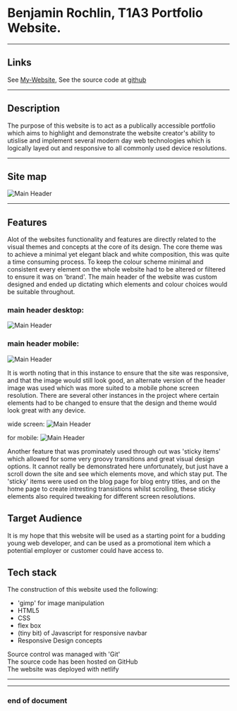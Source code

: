 # Benjamin Rochlin, T1A3 Portfolio Website. 

----
## Links
 See [My-Website](https://en.wikipedia.org/wiki/Markdown), See the source code at [github](https://en.wikipedia.org/wiki/Markdown)



----
## Description
The purpose of this website is to act as a publically accessible portfolio which aims to highlight and demonstrate the website creator's ability to utislise and implement several modern day web technologies which is logically layed out and responsive to all commonly used device resolutions.

---
## Site map
![Main Header](docs/site_map.png)

----
## Features
Alot of the websites functionality and features are directly related to the visual themes and concepts at the core of its design. The core theme was to achieve a minimal yet elegant black and white composition, this was quite a time consuming process. To keep the colour scheme minimal and consistent every element on the whole website had to be altered or filtered to ensure it was on 'brand'. The main header of the website was custom designed and ended up dictating which elements and colour choices would be suitable throughout.    
### main header desktop:
![Main Header](docs/homepage_header.jpg)
### main header mobile:
![Main Header](docs/homepage_hader_mobile.jpg)

It is worth noting that in this instance to ensure that the site was responsive, and that the image would still look good, an alternate version of the header image was used which was more suited to a mobile phone screen resolution. There are several other instances in the project where certain elements had to be changed to ensure that the design and theme would look great with any device.

wide screen:
![Main Header](docs/wide_screen_end.jpg)

for mobile:
![Main Header](docs/mob_screen_end.jpg)

Another feature that was prominately used through out was 'sticky items' which allowed for some very groovy transitions and great visual design options. It cannot really be demonstrated here unfortunately, but just have a scroll down the site and see which elements move, and which stay put. The 'sticky' items were used on the blog page for blog entry titles, and on the home page to create intresting transistions whilst scrolling, these sticky elements also required tweaking for different screen resolutions.

## Target Audience
It is my hope that this website will be used as a starting point for a budding young web developer, and can be used as a promotional item which a potential employer or customer could have access to.

## Tech stack
The construction of this website used the following:

* 'gimp' for image manipulation
* HTML5
* CSS
* flex box 
* (tiny bit) of Javascript for responsive navbar
* Responsive Design concepts

Source control was managed with 'Git' <br> The source code has been hosted on GitHub <br> The website was deployed with netlify

---
---
### end of document